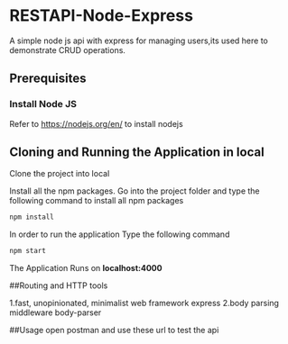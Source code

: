 # RESTAPI-Node-Express
A simple node js api with express for managing users,its used here to demonstrate CRUD operations.

## Prerequisites

### Install Node JS
Refer to https://nodejs.org/en/ to install nodejs

## Cloning and Running the Application in local

Clone the project into local

Install all the npm packages. Go into the project folder and type the following command to install all npm packages

```bash
npm install
```

In order to run the application Type the following command

```bash
npm start
```

The Application Runs on **localhost:4000**

##Routing and HTTP tools

1.fast, unopinionated, minimalist web framework express
2.body parsing middleware body-parser

##Usage
open postman and use these url to test the api
